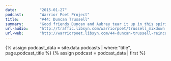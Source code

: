 ```yaml
---
date:          "2015-01-27"
podcast:       "Warrior Poet Project"
title:         "#44: Duncan Trussell"
summary:       "Good friends Duncan and Aubrey tear it up in this spirited chat -- a great one from beginning to end. The pair discuss Buddhism, meditation, psychadelics; personal accomplishment and folly; when kindness surpasses the need to be right; ayahuasca and plant medicine; reincarnation and the trajectory of consciousness; holding on to fear and letting go of suffering."
url-audio:     "http://traffic.libsyn.com/warriorpoet/trussell_mixdown.mp3"
url-web:       "http://warriorpoet.libsyn.com/44-duncan-trussell-reincarnation-the-end-of-suffering-and-the-awakening"
---
```


{% assign podcast_data = site.data.podcasts | where:"title", page.podcast_title %}
{% assign podcast = podcast_data | first %}